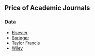 ## Price of Academic Journals

### Data 

* [Elsevier](raw-data/)
* [Springer](raw-data/)
* [Taylor Francis](raw-data/)
* [Wiley](raw-data/)
